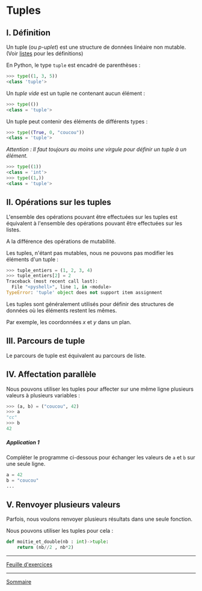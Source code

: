 # Tuples

## I. Définition

Un tuple (ou *p-uplet*) est une structure de données linéaire non mutable. (Voir [listes](./Listes.md) pour les définitions)

En Python, le type `tuple` est encadré de parenthèses :

```python
>>> type((1, 3, 5))
<class 'tuple'>
```

Un *tuple vide* est un tuple ne contenant aucun élément :

```python
>>> type(())
<class = 'tuple'>
```

Un tuple peut contenir des éléments de différents types :

```python
>>> type((True, 0, "coucou"))
<class = 'tuple'>
```

*Attention : Il faut toujours au moins une virgule pour définir un tuple à un élément.*

```python
>>> type((1))
<class = 'int'>
>>> type((1,))
<class = 'tuple'>
```

## II. Opérations sur les tuples

L'ensemble des opérations pouvant être effectuées sur les tuples est équivalent à l'ensemble des opérations pouvant être effectuées sur les listes.

A la différence des opérations de mutabilité.

Les tuples, n'étant pas mutables, nous ne pouvons pas modifier les éléments d'un tuple :

```python
>>> tuple_entiers = (1, 2, 3, 4)
>>> tuple_entiers[2] = 2
Traceback (most recent call last):
  File "<pyshell>", line 1, in <module>
TypeError: 'tuple' object does not support item assignment
```

Les tuples sont généralement utilisés pour définir des structures de données où les éléments restent les mêmes.

Par exemple, les coordonnées $x$ et $y$ dans un plan.

## III. Parcours de tuple

Le parcours de tuple est équivalent au parcours de liste.

## IV. Affectation parallèle

Nous pouvons utiliser les tuples pour affecter sur une même ligne plusieurs valeurs à plusieurs variables :

```python
>>> (a, b) = ("coucou", 42)
>>> a
"cc"
>>> b
42
```
##### Application 1

Compléter le programme ci-dessous pour échanger les valeurs de `a` et `b` sur une seule ligne.

```python
a = 42
b = "coucou"
...
```

## V. Renvoyer plusieurs valeurs

Parfois, nous voulons renvoyer plusieurs résultats dans une seule fonction.

Nous pouvons utiliser les tuples pour cela :

```python
def moitie_et_double(nb : int)->tuple:
    return (nb//2 , nb*2)
```



_____________

[Feuille d'exercices](./Exercices/Exercices_tuples.md)

_____________

[Sommaire](./../README.md)

